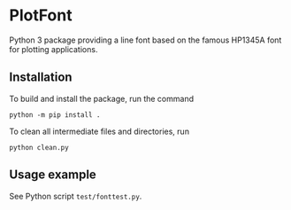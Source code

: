 # PlotFont

Python 3 package providing a line font based on the famous HP1345A font for plotting applications.

## Installation

To build and install the package, run the command

```
python -m pip install .
```

To clean all intermediate files and directories, run
```
python clean.py
```


## Usage example

See Python script `test/fonttest.py`.
